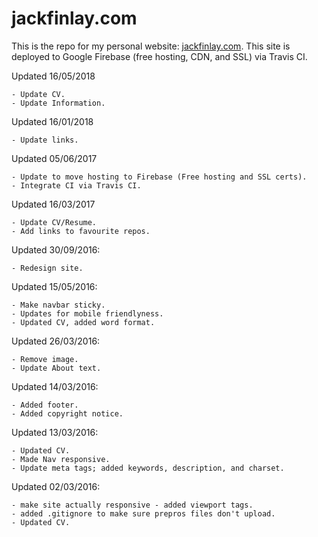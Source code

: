 # jackfinlay.com
 This is the repo for my personal website: [jackfinlay.com](https://jackfinlay.com). This site is deployed to Google Firebase (free hosting, CDN, and SSL) via Travis CI.
	
 Updated 16/05/2018
 
 	- Update CV.
	- Update Information.
	
 Updated 16/01/2018
 
 	- Update links.
 
 Updated 05/06/2017
 
 	- Update to move hosting to Firebase (Free hosting and SSL certs).
	- Integrate CI via Travis CI.
 
 Updated 16/03/2017

 	- Update CV/Resume.
	- Add links to favourite repos.

 Updated 30/09/2016:

 	- Redesign site.
 
 Updated 15/05/2016:

 	- Make navbar sticky.
 	- Updates for mobile friendlyness.
 	- Updated CV, added word format.

 Updated 26/03/2016:

 	- Remove image.
 	- Update About text.

 Updated 14/03/2016:

 	- Added footer.
 	- Added copyright notice.

 Updated 13/03/2016:

 	- Updated CV.
 	- Made Nav responsive.
 	- Update meta tags; added keywords, description, and charset.

 Updated 02/03/2016:

 	- make site actually responsive - added viewport tags.
 	- added .gitignore to make sure prepros files don't upload.
 	- Updated CV.
